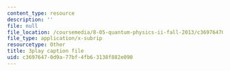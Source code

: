 ```yaml
---
content_type: resource
description: ''
file: null
file_location: /coursemedia/8-05-quantum-physics-ii-fall-2013/c36976470d9a77bf4fb63138f882e090_Oi-JCJePLlc.srt
file_type: application/x-subrip
resourcetype: Other
title: 3play caption file
uid: c3697647-0d9a-77bf-4fb6-3138f882e090
---
```


